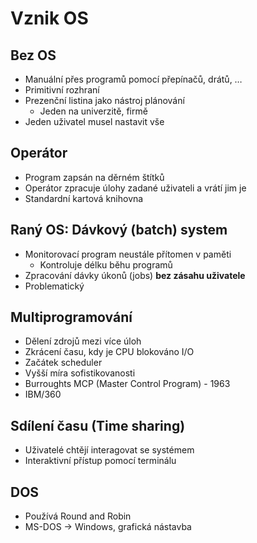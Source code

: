# Vznik OS

## Bez OS
- Manuální přes programů pomocí přepínačů, drátů, …
- Primitivní rozhraní
- Prezenční listina jako nástroj plánování
	- Jeden na univerzitě, firmě
- Jeden uživatel musel nastavit vše

## Operátor
- Program zapsán na děrném štítků
- Operátor zpracuje úlohy zadané uživateli a vrátí jim je
- Standardní kartová knihovna

## Raný OS: Dávkový (batch) system
- Monitorovací program neustále přítomen v paměti
	- Kontroluje délku běhu programů
- Zpracování dávky úkonů (jobs) **bez zásahu uživatele**
- Problematický

## Multiprogramování
- Dělení zdrojů mezi více úloh
- Zkrácení času, kdy je CPU blokováno I/O
- Začátek scheduler
- Vyšší míra sofistikovanosti
- Burroughts MCP (Master Control Program) - 1963
- IBM/360

## Sdílení času (Time sharing)
- Uživatelé chtějí interagovat se systémem
- Interaktivní přístup pomocí terminálu

## DOS
- Používá Round and Robin
- MS-DOS -> Windows, grafická nástavba

